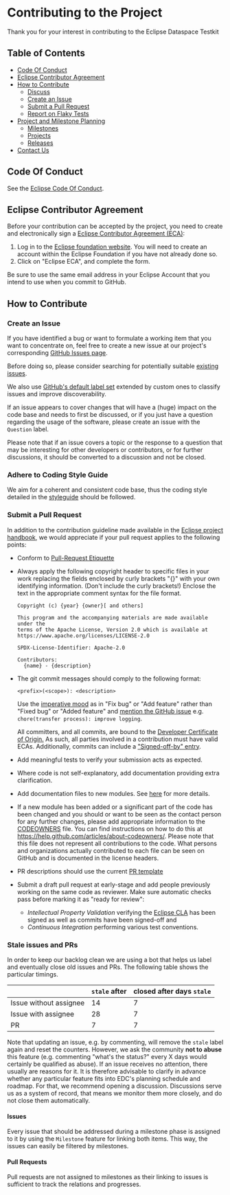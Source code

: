# Contributing to the Project

Thank you for your interest in contributing to
the Eclipse Dataspace Testkit

## Table of Contents

* [Code Of Conduct](#code-of-conduct)
* [Eclipse Contributor Agreement](#eclipse-contributor-agreement)
* [How to Contribute](#how-to-contribute)
  * [Discuss](#discuss)
  * [Create an Issue](#create-an-issue)
  * [Submit a Pull Request](#submit-a-pull-request)
  * [Report on Flaky Tests](#report-on-flaky-tests)
* [Project and Milestone Planning](#project-and-milestone-planning)
  * [Milestones](#milestones)
  * [Projects](#projects)
  * [Releases](#releases)
* [Contact Us](#contact-us)

## Code Of Conduct

See the [Eclipse Code Of Conduct](https://www.eclipse.org/org/documents/Community_Code_of_Conduct.php).

## Eclipse Contributor Agreement

Before your contribution can be accepted by the project, you need to create and electronically sign
a [Eclipse Contributor Agreement (ECA)](http://www.eclipse.org/legal/ecafaq.php):

1. Log in to the [Eclipse foundation website](https://accounts.eclipse.org/user/login/). You will 
   need to create an account within the Eclipse Foundation if you have not already done so.
2. Click on "Eclipse ECA", and complete the form.

Be sure to use the same email address in your Eclipse Account that you intend to use when you commit 
to GitHub.

## How to Contribute

### Create an Issue

If you have identified a bug or want to formulate a working item that you want to concentrate on, 
feel free to create a new issue at our project's corresponding
[GitHub Issues page](https://github.com/eclipse-dataspacetck/cvf/issues/new).

Before doing so, please consider searching for potentially suitable
[existing issues](https://github.com/eclipse-dataspacetck/cvf/issues?q=is%3Aissue+is%3Aopen).

We also use [GitHub's default label set](https://docs.github.com/en/issues/using-labels-and-milestones-to-track-work/managing-labels)
extended by custom ones to classify issues and improve discoverability.

If an issue appears to cover changes that will have a (huge) impact on the code base and needs to 
first be discussed, or if you just have a question regarding the usage of the software, please 
create an issue with the `Question` label.

Please note that if an issue covers a topic or the response to a question that may be interesting 
for other developers or contributors, or for further discussions, it should be converted to a 
discussion and not be closed.

### Adhere to Coding Style Guide

We aim for a coherent and consistent code base, thus the coding style detailed in the 
[styleguide](styleguide.md) should be followed.

### Submit a Pull Request

In addition to the contribution guideline made available in the 
[Eclipse project handbook](https://www.eclipse.org/projects/handbook/#contributing),
we would appreciate if your pull request applies to the following points:

* Conform to [Pull-Request Etiquette](pr_etiquette.md)

* Always apply the following copyright header to specific files in your work replacing the fields 
  enclosed by curly brackets "{}" with your own identifying information. (Don't include the curly 
  brackets!) Enclose the text in the appropriate comment syntax for the file format.

    ```text
    Copyright (c) {year} {owner}[ and others]

    This program and the accompanying materials are made available under the
    terms of the Apache License, Version 2.0 which is available at
    https://www.apache.org/licenses/LICENSE-2.0

    SPDX-License-Identifier: Apache-2.0

    Contributors:
      {name} - {description}
    ```

* The git commit messages should comply to the following format:
    ```
    <prefix>(<scope>): <description>
    ```

  Use the [imperative mood](https://github.com/git/git/blob/master/Documentation/SubmittingPatches)
  as in "Fix bug" or "Add feature" rather than "Fixed bug" or "Added feature" and
  [mention the GitHub issue](https://docs.github.com/en/issues/tracking-your-work-with-issues/linking-a-pull-request-to-an-issue)
  e.g. `chore(transfer process): improve logging`.

  All committers, and all commits, are bound to
  the [Developer Certificate of Origin.](https://www.eclipse.org/legal/DCO.php)
  As such, all parties involved in a contribution must have valid ECAs. Additionally, commits can 
  include a ["Signed-off-by" entry](https://wiki.eclipse.org/Development_Resources/Contributing_via_Git).
  
* Add meaningful tests to verify your submission acts as expected.

* Where code is not self-explanatory, add documentation providing extra clarification.

* Add documentation files to new modules. See [here](#add-documentation) for more details.

* If a new module has been added or a significant part of the code has been changed and you should 
  or want to be seen as the contact person for any further changes, please add appropriate 
  information to the [CODEOWNERS](https://github.com/eclipse-dataspacetck/cvf/blob/main/CODEOWNERS) 
  file. You can find instructions on how to do this at <https://help.github.com/articles/about-codeowners/>.
  Please note that this file does not represent all contributions to the code. What persons and organizations
  actually contributed to each file can be seen on GitHub and is documented in the license headers.

* PR descriptions should use the current [PR template](.github/PULL_REQUEST_TEMPLATE.md)

* Submit a draft pull request at early-stage and add people previously working on the same code as 
  reviewer. Make sure automatic checks pass before marking it as "ready for review":

    * _Intellectual Property Validation_ verifying the [Eclipse CLA](#eclipse-contributor-agreement) 
      has been signed as well as commits have been signed-off and
    * _Continuous Integration_ performing various test conventions.

### Stale issues and PRs

In order to keep our backlog clean we are using a bot that helps us label and eventually close old issues and PRs. The
following table shows the particular timings.

|                        | `stale` after | closed after days `stale` |
|------------------------|---------------|---------------------------|
| Issue without assignee | 14            | 7                         |
| Issue with assignee    | 28            | 7                         |
| PR                     | 7             | 7                         |

Note that updating an issue, e.g. by commenting, will remove the `stale` label again and reset the counters. However,
we ask the community **not to abuse** this feature (e.g. commenting "what's the status?" every X days would certainly 
be qualified as abuse). If an issue receives no attention, there usually
are reasons for it. It is therefore advisable to clarify in advance whether any particular feature fits into EDC's
planning schedule and roadmap. For that, we recommend opening a discussion. Discussions serve us as a system of record, that 
means we monitor them more closely, and do not close them automatically.


#### Issues

Every issue that should be addressed during a milestone phase is assigned to it by using the 
`Milestone` feature for linking both items. This way, the issues can easily be filtered by 
milestones.

#### Pull Requests

Pull requests are not assigned to milestones as their linking to issues is sufficient to track 
the relations and progresses.
